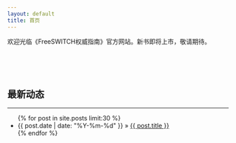 ```yaml
---
layout: default
title: 首页
---
```


欢迎光临《FreeSWITCH权威指南》官方网站。新书即将上市，敬请期待。

<br>
<br>
<br>

## 最新动态
<hr>

<ul class="posts">
  {% for post in site.posts limit:30 %}
    <li><span>{{ post.date | date: "%Y-%m-%d" }}</span> &raquo; <a href="{{ post.url }}">{{ post.title }}</a></li>
  {% endfor %}

</ul>

<br><br>
